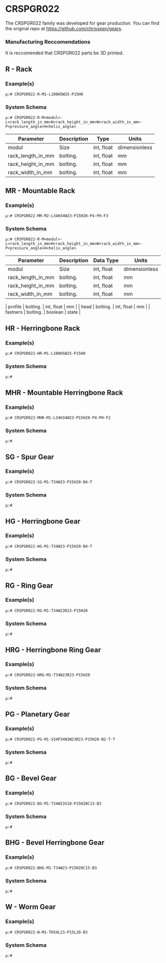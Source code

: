 # CRSPGR022
The CRSPGR022 family was developed for gear production. You can find the original repo at https://github.com/chrisspen/gears.


### Manufacturing Reccomendations
It is reccomended that CRSPGR022 parts be 3D printed.

## R - Rack

### Example(s)

    μ:# CRSPGR022-R-M1-L100H5W25-P15H0

### System Schema

    μ:# CRSPGR022-R-M<modul>-L<rack_length_in_mm>H<rack_height_in_mm>W<rack_width_in_mm>-P<pressure_angle>H<helix_angle>


| Parameter             | Description                    |        Type       |    Units    |
| --------------------- | ------------------------------ | ------------------|--------------
| modul  | Size | int, float  |  dimensionless    |
| rack_length_in_mm  |  bolting. | int, float  |     mm      |
| rack_height_in_mm  |  bolting. | int, float  |     mm      |
| rack_width_in_mm  |  bolting. | int, float  |     mm      |


## MR - Mountable Rack

### Example(s)

    μ:# CRSPGR022-MR-M2-L34H34W23-P15H20-P4-PH-F3

### System Schema

    μ:# CRSPGR022-R-M<modul>-L<rack_length_in_mm>H<rack_height_in_mm>W<rack_width_in_mm>-P<pressure_angle>H<helix_angle>


| Parameter             | Description                    |        Data Type       |    Units    |
| --------------------- | ------------------------------ | ------------------|--------------
| modul  | Size | int, float  |  dimensionless    |
| rack_length_in_mm  |  bolting. | int, float  |     mm      |
| rack_height_in_mm  |  bolting. | int, float  |     mm      |
| rack_width_in_mm  |  bolting. | int, float  |     mm      |

| profile  |  bolting. | int, float  |     mm      |
| head  |  bolting. | int, float  |     mm      |
| fastners  |  bolting. | boolean  |     state      |


## HR - Herringbone Rack

### Example(s)

    μ:# CRSPGR022-HR-M1-L100H5W25-P15H0

### System Schema

    μ:# 


## MHR - Mountable Herringbone Rack

### Example(s)

    μ:# CRSPGR022-MHR-M1-L34H34W23-P15H20-P4-PH-F2

### System Schema

    μ:# 


## SG - Spur Gear

### Example(s)

    μ:# CRSPGR022-SG-M1-T34W23-P15H20-B4-T

### System Schema

    μ:# 

## HG - Herringbone Gear

### Example(s)

    μ:# CRSPGR022-HG-M1-T34W23-P15H20-B4-T

### System Schema

    μ:# 


## RG - Ring Gear

### Example(s)

    μ:# CRSPGR022-RG-M1-T34W23R23-P15H20

### System Schema

    μ:# 


## HRG - Herringbone Ring Gear

### Example(s)

    μ:# CRSPGR022-HRG-M1-T34W23R23-P15H20

### System Schema

    μ:# 


## PG - Planetary Gear

### Example(s)

    μ:# CRSPGR022-PG-M1-S34P34N3W23R23-P15H20-B2-T-T

### System Schema

    μ:# 


## BG - Bevel Gear

### Example(s)

    μ:# CRSPGR022-BG-M1-T34W23S10-P15H20C15-B3

### System Schema

    μ:# 


## BHG - Bevel Herringbone Gear

### Example(s)

    μ:# CRSPGR022-BHG-M1-T34W23-P15H20C15-B3

### System Schema

    μ:# 


## W - Worm Gear

### Example(s)

    μ:# CRSPGR022-W-M1-TH34L23-P15L20-B3

### System Schema

    μ:# 

